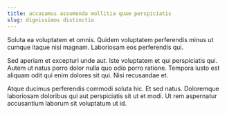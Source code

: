 ```yaml
---
title: accusamus assumenda mollitia quae perspiciatis
slug: dignissimos distinctio
---
```


Soluta ea voluptatem et omnis. Quidem voluptatem perferendis minus ut cumque itaque nisi magnam. Laboriosam eos perferendis qui.

Sed aperiam et excepturi unde aut. Iste voluptatem et qui perspiciatis qui. Autem ut natus porro dolor nulla quo odio porro ratione. Tempora iusto est aliquam odit qui enim dolores sit qui. Nisi recusandae et.

Atque ducimus perferendis commodi soluta hic. Et sed natus. Doloremque laboriosam doloribus qui aut perspiciatis sit ut et modi. Ut rem aspernatur accusantium laborum sit voluptatum ut id.
